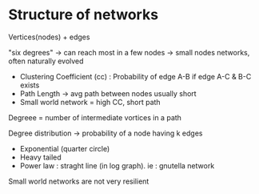 # Structure of networks

Vertices(nodes) + edges

"six degrees" -> can reach most in a few nodes -> small nodes networks, often naturally evolved

- Clustering Coefficient (cc) : Probability of edge A-B if edge A-C & B-C exists
- Path Length -> avg path between nodes usually short
- Small world network = high CC, short path

Degreee = number of intermediate vortices in a path

Degree distribution ->  probability of a node having k edges

- Exponential (quarter circle)
- Heavy tailed 
- Power law : straght line (in log graph). ie : gnutella network

Small world networks are not very resilient
